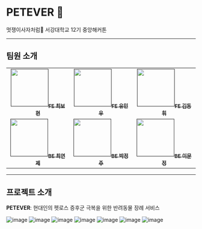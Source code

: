 # PETEVER 🐶

멋쟁이사자처럼🦁 서강대학교 12기 중앙해커톤 

---
## 팀원 소개
<table>
  <tbody>
    <tr>
      <td align="center"><a href=""><img src="" width="100px;" alt=""/><sub><b>FE 최보현</b></sub></a><br /></td>
      <td align="center"><a href=""><img src="" width="100px;" alt=""/><sub><b>FE 유민우</b></sub></a><br /></td>
      <td align="center"><a href=""><img src="" width="100px;" alt=""/><sub><b>FE 김동휘</b></sub></a><br /></td>
     <tr/>
      <td align="center"><a href=""><img src="" width="100px;" alt=""/><sub><b>BE 최연제</b></sub></a><br /></td>
      <td align="center"><a href=""><img src="" width="100px;" alt=""/><sub><b>BE 박정주</b></sub></a><br /></td>
      <td align="center"><a href=""><img src="" width="100px;" alt=""/><sub><b>BE 이문정</b></sub></a><br /></td>
    </tr>
  </tbody>
</table>

---

## 프로젝트 소개
 **PETEVER**: 현대인의 펫로스 증후군 극복을 위한 반려동물 장례 서비스

 
![image](https://github.com/user-attachments/assets/6ed11700-c61e-47be-b112-9aa22aa20a83)
![image](https://github.com/user-attachments/assets/d45ab57e-83e2-45c6-a10e-fea9fd5703a5)
![image](https://github.com/user-attachments/assets/a6eb0178-aa99-4dc7-ad10-eb3a47564773)
![image](https://github.com/user-attachments/assets/91ec4fde-ccee-4d91-97f3-b186c61dd305)
![image](https://github.com/user-attachments/assets/33cbb0d0-41a0-489b-acbe-fb8d8d332147)
![image](https://github.com/user-attachments/assets/b37f2937-7454-4d34-afaf-5140876cf33c)
![image](https://github.com/user-attachments/assets/00aae8ca-eefb-4c20-9537-b20d898a2d8e)
